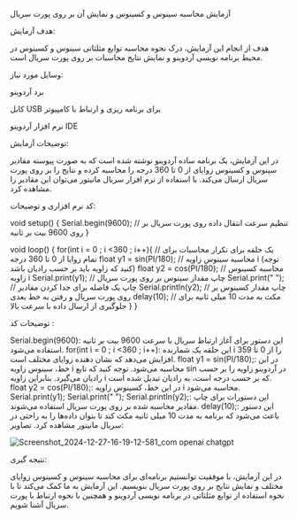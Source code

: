 آزمایش محاسبه سینوس و کسینوس و نمایش آن بر روی پورت سریال

هدف آزمایش:

هدف از انجام این آزمایش، درک نحوه محاسبه توابع مثلثاتی سینوس و کسینوس در محیط برنامه نویسی آردوینو و نمایش نتایج محاسبات بر روی پورت سریال است.

وسایل مورد نیاز:

برد آردوینو

کابل USB برای برنامه ریزی و ارتباط با کامپیوتر

نرم افزار آردوینو IDE


توضیحات آزمایش:

در این آزمایش، یک برنامه ساده آردوینو نوشته شده است که به صورت پیوسته مقادیر سینوس و کسینوس زوایای از 0 تا 360 درجه را محاسبه کرده و نتایج را بر روی پورت سریال ارسال می‌کند. با استفاده از نرم افزار سریال مانیتور می‌توان این مقادیر را مشاهده کرد.


کد نرم افزاری و توضیحات:


void setup() {
  Serial.begin(9600); // تنظیم سرعت انتقال داده روی پورت سریال بر روی 9600 بیت بر ثانیه
}

void loop() {
  for(int i = 0 ; i <360 ; i++){ // یک حلقه برای تکرار محاسبات برای تمام زوایا از 0 تا 360 درجه
    float y1 = sin(PI/180); // محاسبه سینوس زاویه i (توجه کنید که زاویه باید بر حسب رادیان باشد)
    float y2 = cos(PI/180); // محاسبه کسینوس زاویه i
    Serial.print(y1); // چاپ مقدار سینوس بر روی پورت سریال
    Serial.print(" "); // چاپ یک فاصله برای جدا کردن مقادیر
    Serial.println(y2); // چاپ مقدار کسینوس بر روی پورت سریال و رفتن به خط بعدی
    delay(10); // مکث به مدت 10 میلی ثانیه برای جلوگیری از ارسال داده با سرعت بالا
  }
}

توضیحات کد :

Serial.begin(9600): این دستور برای آغاز ارتباط سریال با سرعت 9600 بیت بر ثانیه استفاده می‌شود.
for(int i = 0 ; i <360 ; i++): این حلقه یک شمارنده i را از 0 تا 359 افزایش می‌دهد که نشان دهنده زوایای مختلف است.
float y1 = sin(PI/180);: در این خط، سینوس زاویه i محاسبه می‌شود. توجه کنید که تابع sin در آردوینو زاویه را بر حسب رادیان می‌گیرد. بنابراین زاویه i که بر حسب درجه است، به رادیان تبدیل شده است.
float y2 = cos(PI/180);: در این خط، کسینوس زاویه i محاسبه می‌شود.
Serial.print(y1); Serial.print(" "); Serial.println(y2);: این دستورات برای چاپ مقادیر محاسبه شده بر روی پورت سریال استفاده می‌شوند.
delay(10);: این دستور باعث می‌شود که برنامه به مدت 10 میلی ثانیه مکث کند تا بتوان داده‌ها را به راحتی در سریال مانیتور مشاهده کرد.
تصاویر:

![Screenshot_2024-12-27-16-19-12-581_com openai chatgpt](https://github.com/user-attachments/assets/f56b707e-8a6e-49b4-8687-42a3f80a684b)


نتیجه گیری:

در این آزمایش، با موفقیت توانستیم برنامه‌ای برای محاسبه سینوس و کسینوس زوایای مختلف و نمایش نتایج بر روی پورت سریال بنویسیم. این آزمایش به ما کمک می‌کند تا با نحوه استفاده از توابع مثلثاتی در برنامه نویسی آردوینو و همچنین با نحوه ارتباط با پورت سریال آشنا شویم.
